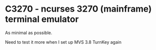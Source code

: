 # C3270 - ncurses 3270 (mainframe) terminal emulator
As minimal as possible.

Need to test it more when I set up MVS 3.8 TurnKey again
